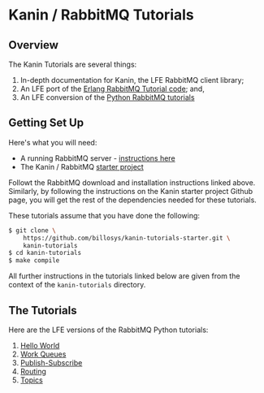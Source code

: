 # Kanin / RabbitMQ Tutorials


## Overview

The Kanin Tutorials are several things:

1. In-depth documentation for Kanin, the LFE RabbitMQ client library;
1. An LFE port of the [Erlang RabbitMQ Tutorial code](https://github.com/rabbitmq/rabbitmq-tutorials/tree/master/erlang); and,
1. An LFE conversion of the [Python RabbitMQ tutorials](http://www.rabbitmq.com/tutorials/tutorial-one-python.html)


## Getting Set Up

Here's what you will need:

* A running RabbitMQ server - [instructions here](https://www.rabbitmq.com/download.html)
* The Kanin / RabbitMQ [starter project](https://github.com/billosys/kanin-tutorials-starter)

Followt the RabbitMQ download and installation instructions linked above.
Similarly, by following the instructions on the Kanin starter project Github
page, you will get the rest of the dependencies needed for these tutorials.

These tutorials assume that you have done the following:

```bash
$ git clone \
    https://github.com/billosys/kanin-tutorials-starter.git \
    kanin-tutorials
$ cd kanin-tutorials
$ make compile
```

All further instructions in the tutorials linked below are given from the
context of the ``kanin-tutorials`` directory.


## The Tutorials

Here are the LFE versions of the RabbitMQ Python tutorials:

1. [Hello World](./01-tutorial-hello-world.md)
1. [Work Queues](./02-tutorial-work-queues.md)
1. [Publish-Subscribe](./03-tutorial-pubsub.md)
1. [Routing](./04-tutorial-routing.md)
1. [Topics](./05-tutorial-topics.md)
